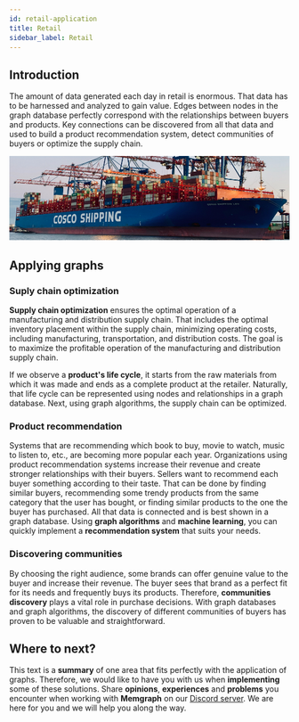 ```yaml
---
id: retail-application
title: Retail
sidebar_label: Retail
---
```


## Introduction

The amount of data generated each day in retail is enormous. That data has to be
harnessed and analyzed to gain value. Edges between nodes in the graph database
perfectly correspond with the relationships between buyers and products. Key
connections can be discovered from all that data and used to build a product
recommendation system, detect communities of buyers or optimize the supply
chain. 

![memgraph-graph-algorithm-applications-retail](../data/applications/memgraph-graph-algorithm-applications-retail.png)

## Applying graphs

### Suply chain optimization

**Supply chain optimization** ensures the optimal operation of a manufacturing and
distribution supply chain. That includes the optimal inventory placement within
the supply chain, minimizing operating costs, including manufacturing,
transportation, and distribution costs. The goal is to maximize the profitable
operation of the manufacturing and distribution supply chain. 

If we observe a **product's life cycle**, it starts from the raw materials from
which it was made and ends as a complete product at the retailer. Naturally, that
life cycle can be represented using nodes and relationships in a graph database.
Next, using graph algorithms, the supply chain can be optimized.

### Product recommendation

Systems that are recommending which book to buy, movie to watch, music to listen
to, etc., are becoming more popular each year. Organizations using product
recommendation systems increase their revenue and create stronger relationships
with their buyers. Sellers want to recommend each buyer something according to
their taste. That can be done by finding similar buyers, recommending some
trendy products from the same category that the user has bought, or finding
similar products to the one the buyer has purchased. All that data is connected
and is best shown in a graph database. Using **graph algorithms** and **machine
learning**, you can quickly implement a **recommendation system** that suits
your needs.

### Discovering communities

By choosing the right audience, some brands can offer genuine value to the buyer
and increase their revenue. The buyer sees that brand as a perfect fit for its
needs and frequently buys its products. Therefore, **communities discovery**
plays a vital role in purchase decisions. With graph databases and graph
algorithms, the discovery of different communities of buyers has proven to be
valuable and straightforward.

## Where to next?

This text is a **summary** of one area that fits perfectly with the application
of graphs. Therefore, we would like to have you with us when **implementing**
some of these solutions. Share **opinions**, **experiences** and **problems**
you encounter when working with **Memgraph** on our [Discord
server](https://discord.gg/memgraph). We are here for you and we will help you
along the way.